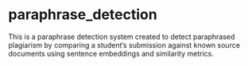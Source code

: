 # paraphrase_detection
This is a paraphrase detection system created to detect paraphrased plagiarism by comparing a student’s submission against known source documents using sentence embeddings and similarity metrics.

